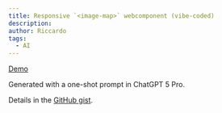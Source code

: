 ```yaml
---
title: Responsive `<image-map>` webcomponent (vibe-coded)
description:
author: Riccardo
tags:
  - AI
---
```


[Demo](https://gistpreview.github.io/?d51778c2cbb4056c13d52d61bc6859bb/index.html)

Generated with a one-shot prompt in ChatGPT 5 Pro.

Details in the [GitHub gist](https://gist.github.com/3v0k4/d51778c2cbb4056c13d52d61bc6859bb).
